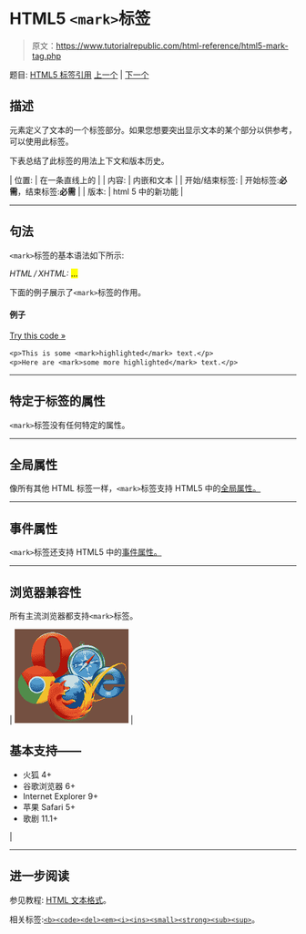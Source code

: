 # HTML5 `<mark>`标签

> 原文：<https://www.tutorialrepublic.com/html-reference/html5-mark-tag.php>

题目: [HTML5 标签引用](html5-tags.php) [上一个](html-map-tag.php) | [下一个](html-menu-tag.php)

## 描述

元素定义了文本的一个标签部分。如果您想要突出显示文本的某个部分以供参考，可以使用此标签。

下表总结了此标签的用法上下文和版本历史。

| 位置: | 在一条直线上的 |
| 内容: | 内嵌和文本 |
| 开始/结束标签: | 开始标签:**必需**，结束标签:**必需** |
| 版本: | html 5 中的新功能 |

* * *

## 句法

`<mark>`标签的基本语法如下所示:

*HTML / XHTML:* <mark> ... </mark>

下面的例子展示了`<mark>`标签的作用。

#### 例子

[Try this code »](../codelab.php?topic=html5&file=mark-tag "Try this code using online Editor")

```
<p>This is some <mark>highlighted</mark> text.</p>
<p>Here are <mark>some more highlighted</mark> text.</p>
```

* * *

## 特定于标签的属性

`<mark>`标签没有任何特定的属性。

* * *

## 全局属性

像所有其他 HTML 标签一样，`<mark>`标签支持 HTML5 中的[全局属性。](html5-global-attributes.php)

* * *

## 事件属性

`<mark>`标签还支持 HTML5 中的[事件属性。](html5-event-attributes.php)

* * *

## 浏览器兼容性

所有主流浏览器都支持`<mark>`标签。

| ![Browsers Icon](img/e9331123c77668c1832e541c2fca1002.png) | 

## 基本支持——

*   火狐 4+
*   谷歌浏览器 6+
*   Internet Explorer 9+
*   苹果 Safari 5+
*   歌剧 11.1+

 |

* * *

## 进一步阅读

参见教程: [HTML 文本格式](../html-tutorial/html-text-formatting.php)。

相关标签:[`<b>`](html-b-tag.php)[`<code>`](html-code-tag.php)[`<del>`](html-del-tag.php)[`<em>`](html-em-tag.php)[`<i>`](html-i-tag.php)[`<ins>`](html-ins-tag.php)[`<small>`](html-small-tag.php)[`<strong>`](html-strong-tag.php)[`<sub>`](html-sub-tag.php)[`<sup>`](html-sup-tag.php)。